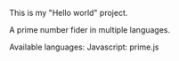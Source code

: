 This is my "Hello world" project.

A prime number fider in multiple languages.

Available languages:
    Javascript: prime.js